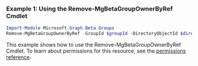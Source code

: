 ### Example 1: Using the Remove-MgBetaGroupOwnerByRef Cmdlet
```powershell
Import-Module Microsoft.Graph.Beta.Groups
Remove-MgBetaGroupOwnerByRef -GroupId $groupId -DirectoryObjectId $directoryObjectId
```
This example shows how to use the Remove-MgBetaGroupOwnerByRef Cmdlet.
To learn about permissions for this resource, see the [permissions reference](/graph/permissions-reference).
